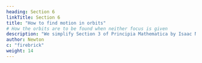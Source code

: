 ```yaml
---
heading: Section 6
linkTitle: Section 6
title: "How to find motion in orbits"
# How the orbits are to be found when neither focus is given
description: "We simplify Section 3 of Principia Mathematica by Isaac Newton"
author: Newton
c: "firebrick"
weight: 14
---
```


